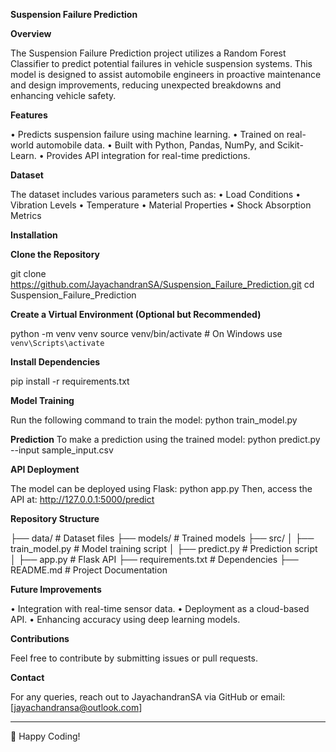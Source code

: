 **Suspension Failure Prediction**

**Overview**

The Suspension Failure Prediction project utilizes a Random Forest Classifier to predict potential failures in vehicle suspension systems. This model is designed to assist automobile engineers in proactive maintenance and design improvements, reducing unexpected breakdowns and enhancing vehicle safety.

**Features**

•	Predicts suspension failure using machine learning.
•	Trained on real-world automobile data.
•	Built with Python, Pandas, NumPy, and Scikit-Learn.
•	Provides API integration for real-time predictions.

**Dataset**

The dataset includes various parameters such as:
•	Load Conditions
•	Vibration Levels
•	Temperature
•	Material Properties
•	Shock Absorption Metrics

**Installation**

**Clone the Repository**

git clone https://github.com/JayachandranSA/Suspension_Failure_Prediction.git
cd Suspension_Failure_Prediction

**Create a Virtual Environment (Optional but Recommended)**

python -m venv venv
source venv/bin/activate  # On Windows use `venv\Scripts\activate`

**Install Dependencies**

pip install -r requirements.txt

**Model Training**

Run the following command to train the model:
python train_model.py

**Prediction**
To make a prediction using the trained model:
python predict.py --input sample_input.csv

**API Deployment**

The model can be deployed using Flask:
python app.py
Then, access the API at: http://127.0.0.1:5000/predict

**Repository Structure**

├── data/                     # Dataset files
├── models/                   # Trained models
├── src/
│   ├── train_model.py        # Model training script
│   ├── predict.py            # Prediction script
│   ├── app.py                # Flask API
├── requirements.txt          # Dependencies
├── README.md                 # Project Documentation

**Future Improvements**

•	Integration with real-time sensor data.
•	Deployment as a cloud-based API.
•	Enhancing accuracy using deep learning models.

**Contributions**

Feel free to contribute by submitting issues or pull requests.

**Contact**

For any queries, reach out to JayachandranSA via GitHub or email:[jayachandransa@outlook.com]
________________________________________
🚀 Happy Coding!

